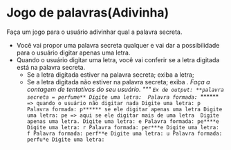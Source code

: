 # Jogo de palavras(Adivinha)

Faça um jogo para o usuário adivinhar qual
a palavra secreta.
- Você vai propor uma palavra secreta
qualquer e vai dar a possibilidade para
o usuário digitar apenas uma letra.
- Quando o usuário digitar uma letra, você 
vai conferir se a letra digitada está
na palavra secreta.
    - Se a letra digitada estiver na
    palavra secreta; exiba a letra;
    - Se a letra digitada não estiver
    na palavra secreta; exiba *.
Faça a contagem de tentativas do seu
usuário.
"""
`Ex de output:
**palavra secreta = perfume**
Digite uma letra: 
Palavra formada: `*******` => quando o usuário não digitar nada
Digite uma letra: p 
Palavra formada: p****** se ele digitar apenas uma letra
Digite uma letra: pe => aqui se ele digitar mais de uma letra 
Digite apenas uma letra.
Digite uma letra: e
Palavra formada: pe****e
Digite uma letra: r
Palavra formada: per***e
Digite uma letra: f
Palavra formada: perf**e
Digite uma letra: u
Palavra formada: perfu*e
Digite uma letra:`
